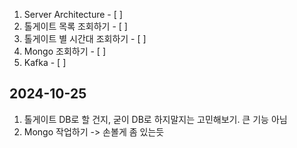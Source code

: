 

1. Server Architecture - [ ]
2. 톨게이트 목록 조회하기 - [ ]
3. 톨게이트 별 시간대 조회하기 - [ ]
4. Mongo 조회하기 - [ ]
5. Kafka - [ ]



## 2024-10-25 

1. 톨게이트 DB로 할 건지, 굳이 DB로 하지말지는 고민해보기. 큰 기능 아님
2. Mongo 작업하기 -> 손볼게 좀 있는듯
